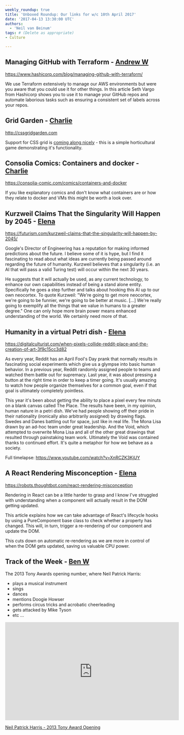 ```yaml
---
weekly_roundup: true
title: 'Unboxed Roundup: Our links for w/c 10th April 2017'
date: '2017-04-13 13:30:00 UTC'
authors:
  - 'Neil van Beinum'
tags: # (Delete as appropriate)
- Culture

---
```

## Managing GitHub with Terraform - [Andrew W](/team#andrew-white)

https://www.hashicorp.com/blog/managing-github-with-terraform/

We use Terraform extensively to manage our AWS environments but were you aware
that you could use it for other things. In this article Seth Vargo from Hashicorp
shows you to use it to manage your GitHub repos and automate laborious tasks such
as ensuring a consistent set of labels across your repos.

## Grid Garden - [Charlie](/team#charlie-egan)

http://cssgridgarden.com

Support for CSS grid is [coming along nicely](http://caniuse.com/#feat=css-grid) - this is a simple horticultural game demonstrating it's functionality.

## Consolia Comics: Containers and docker - [Charlie](/team#charlie-egan)

https://consolia-comic.com/comics/containers-and-docker

If you like explanatory comics and don't know what containers are or how they relate to docker and VMs this might be worth a look over.

## Kurzweil Claims That the Singularity Will Happen by 2045 - [Elena](/team#elena-tanasoiu)

https://futurism.com/kurzweil-claims-that-the-singularity-will-happen-by-2045/

Google's Director of Engineering has a reputation for making informed predictions about the future. I believe some of it is hype, but I find it fascinating to read about what ideas are currently being passed around regarding the future of humanity. Kurzweil believes that a singularity (i.e. an AI that will pass a valid Turing test) will occur within the next 30 years.

He suggests that it will actually be used, as any current technology, to enhance our own capabilities instead of being a stand alone entity. Specifically he goes a step further and talks about hooking this AI up to our own neocortex. To quote Kurzweil: "We're going to get more neocortex, we're going to be funnier, we're going to be better at music. [...] We're really going to exemplify all the things that we value in humans to a greater degree." One can only hope more brain power means enhanced understanding of the world. We certainly need more of that.

## Humanity in a virtual Petri dish - [Elena](/team#elena-tanasoiu)

https://digitalculturist.com/when-pixels-collide-reddit-place-and-the-creation-of-art-3f9c15cc3d82

As every year, Reddit has an April Fool's Day prank that normally results in fascinating social experiments which give us a glympse into basic human behavior. In a previous year, Reddit randomly assigned people to teams and watched them battle out for supremacy. Last year, it was about pressing a button at the right time in order to keep a timer going. It's usually amazing to watch how people organize themselves for a common goal, even if that goal is ultimately completely pointless.

This year it's been about getting the ability to place a pixel every few minuts on a blank canvas called The Place. The results have been, in my opinion, human nature in a petri dish. We've had people showing off their pride in their nationality (ironically also arbitrarily assigned) by drawing flags. Swedes and Danes battling out for space, just like in real life. The Mona Lisa drawn by an ad-hoc team under great leadership. And the Void, which attempted to overwrite Mona Lisa and all of the other great drawings that resulted through painstaking team work. Ultimately the Void was contained thanks to continued effort. It's quite a metaphor for how we behave as a society.

Full timelapse: https://www.youtube.com/watch?v=XnRCZK3KjUY

## A React Rendering Misconception - [Elena](/team#elena-tanasoiu)

https://robots.thoughtbot.com/react-rendering-misconception

Rendering in React can be a little harder to grasp and I know I've struggled with understanding when a component will actually result in the DOM getting updated.

This article explains how we can take advantage of React's lifecycle hooks by using a PureComponent base class to check whether a property has changed. This will, in turn, trigger a re-rendering of our component and update the DOM.

This cuts down on automatic re-rendering as we are more in control of when the DOM gets updated, saving us valuable CPU power.

## Track of the Week - [Ben W](/team#ben-wong)

The 2013 Tony Awards opening number, where Neil Patrick Harris:

 - plays a musical instrument
 - sings
 - dances
 - mentions Doogie Howser
 - performs circus tricks and acrobatic cheerleading
 - gets attacked by Mike Tyson
 - etc ...

<iframe width="560" height="315" src="https://www.youtube.com/embed/apbnAHshuIM" frameborder="0" allowfullscreen></iframe>

[Neil Patrick Harris - 2013 Tony Award Opening](https://www.youtube.com/watch?v=apbnAHshuIM)

